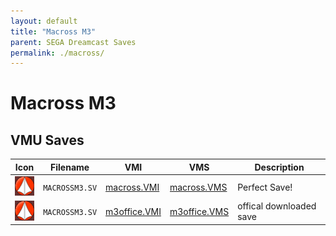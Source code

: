 ```yaml
---
layout: default
title: "Macross M3"
parent: SEGA Dreamcast Saves
permalink: ./macross/
---
```

# Macross M3

## VMU Saves

| Icon | Filename | VMI | VMS | Description |
|------|----------|-----|-----|-------------|
| ![Macross M3](../icons/MACROSSM3.SV.GIF) | `MACROSSM3.SV` | [macross.VMI](macross.VMI) | [macross.VMS](macross.VMS) | Perfect Save! |
| ![Macross M3](../icons/MACROSSM3.SV.GIF) | `MACROSSM3.SV` | [m3office.VMI](m3office.VMI) | [m3office.VMS](m3office.VMS) | offical downloaded save |

